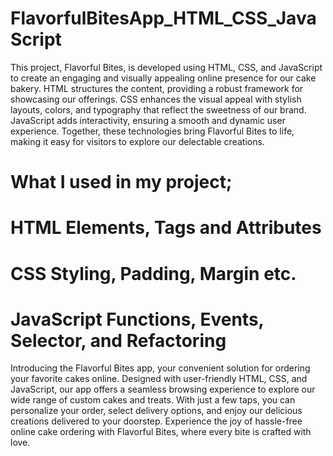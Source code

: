 # FlavorfulBitesApp_HTML_CSS_JavaScript
This project, Flavorful Bites, is developed using HTML, CSS, and JavaScript to create an engaging and visually appealing online presence for our cake bakery. HTML structures the content, providing a robust framework for showcasing our offerings. CSS enhances the visual appeal with stylish layouts, colors, and typography that reflect the sweetness of our brand. JavaScript adds interactivity, ensuring a smooth and dynamic user experience. Together, these technologies bring Flavorful Bites to life, making it easy for visitors to explore our delectable creations.



# What I used in my project;

# HTML Elements, Tags and Attributes

# CSS Styling, Padding, Margin etc.

# JavaScript Functions, Events, Selector, and Refactoring


Introducing the Flavorful Bites app, your convenient solution for ordering your favorite cakes online. Designed with user-friendly HTML, CSS, and JavaScript, our app offers a seamless browsing experience to explore our wide range of custom cakes and treats. With just a few taps, you can personalize your order, select delivery options, and enjoy our delicious creations delivered to your doorstep. Experience the joy of hassle-free online cake ordering with Flavorful Bites, where every bite is crafted with love.


